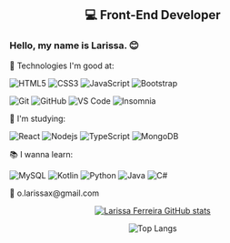 <h2 align="center">💻 Front-End Developer</h2> 

<h3>Hello, my name is Larissa. 😊</h3>

<p>🌟 Technologies I'm good at: </p>
 
![HTML5](https://img.shields.io/badge/-HTML5-E34F26?style=flat-square&logo=html5&logoColor=white)
![CSS3](https://img.shields.io/badge/-CSS3-1572B6?style=flat-square&logo=css3)
![JavaScript](https://img.shields.io/badge/-JavaScript-orange?style=flat-square&logo=javascript)
![Bootstrap](https://img.shields.io/badge/-Bootstrap-563D7C?style=flat-square&logo=bootstrap)
 
 ![Git](https://img.shields.io/badge/-Git-black?style=flat-square&logo=git)
 ![GitHub](https://img.shields.io/badge/-GitHub-181717?style=flat-square&logo=github)
 ![VS Code](https://img.shields.io/badge/-VS%20Code-007ACC?style=flat-square&logo=visual-studio-code)
 ![Insomnia](https://img.shields.io/badge/Insomnia-purple?style=flat-square&logo=insomnia)
 

🌱 I'm studying:
 
![React](https://img.shields.io/badge/-React-black?style=flat-square&logo=react)
![Nodejs](https://img.shields.io/badge/-Nodejs-white?style=flat-square&logo=Node.js)
![TypeScript](https://img.shields.io/badge/-TypeScript-black?style=flat-square&logo=typescript)
![MongoDB](https://img.shields.io/badge/-MongoDB-white?style=flat-square&logo=mongodb)

📚 I wanna learn:
 
 ![MySQL](https://img.shields.io/badge/-MySQL-191970?style=flat-square&logo=mysql)
![Kotlin]( https://img.shields.io/badge/Kotlin-darkgreen?style=flat-square&logo=kotlin)
![Python](https://img.shields.io/badge/-Python-FFFF00?style=flat-square&logo=Python)
![Java](https://img.shields.io/badge/-java-red?style=flat-square&logo=java)
![C#](https://img.shields.io/badge/-Csharp-00599C?style=flat-square&logo=csharp)
 
<p>📧 o.larissax@gmail.com</p>

<div align="center">
  
  [![Larissa Ferreira GitHub stats](https://github-readme-stats.vercel.app/api?username=redpyxel&show_icons=true&theme=midnight-purple)](https://github.com/anuraghazra/github-readme-stats)
 
 ![Top Langs](https://github-readme-stats.vercel.app/api/top-langs/?username=redpyxel&layout=compact&theme=midnight-purple)
  
</div>

<!--
**redpyxel/redpyxel** is a ✨ _special_ ✨ repository because its `README.md` (this file) appears on your GitHub profile.

Here are some ideas to get you started:

- 🔭 I’m currently working on ...
- 🌱 I’m currently learning ...
- 👯 I’m looking to collaborate on ...
- 🤔 I’m looking for help with ...
- 💬 Ask me about ...
- 📫 How to reach me: ...
- 😄 Pronouns: ...
- ⚡ Fun fact: ...
-->
